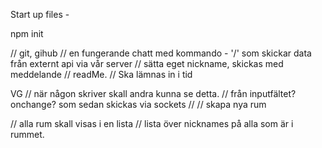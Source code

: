Start up files - 


npm init



// git, gihub
// en fungerande chatt med kommando - '/' som skickar data från externt api via  vår server
// sätta eget nickname, skickas med meddelande 
// readMe.
// Ska lämnas in i tid 



VG
// när någon skriver skall andra kunna se detta. 
// från inputfältet? onchange? som sedan skickas via sockets 
// 
// skapa nya rum 

// alla rum skall visas i en lista 
// lista över nicknames på alla som är i rummet. 

